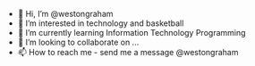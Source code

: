 - 👋 Hi, I’m @westongraham
- 👀 I’m interested in technology and basketball
- 🌱 I’m currently learning Information Technology Programming
- 💞️ I’m looking to collaborate on ...
- 📫 How to reach me - send me a message @westongraham

<!---
westongraham/westongraham is a ✨ special ✨ repository because its `README.md` (this file) appears on your GitHub profile.
You can click the Preview link to take a look at your changes.
--->
